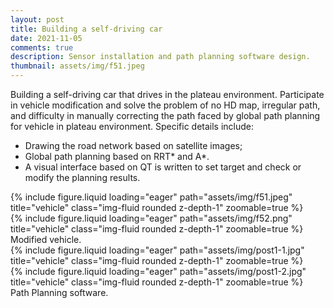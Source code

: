 ```yaml
---
layout: post
title: Building a self-driving car
date: 2021-11-05
comments: true
description: Sensor installation and path planning software design.
thumbnail: assets/img/f51.jpeg
---
```


Building a self-driving car that drives in the plateau environment. Participate in vehicle modification and solve the problem of no HD map, irregular path, and difficulty in manually correcting the path faced by global path planning for vehicle in plateau environment. Specific details include:
* Drawing the road network based on satellite images; 
* Global path planning based on RRT* and A*.
* A visual interface based on QT is written to set target and check or modify the planning results.

<div class="row mt-3">
    <div class="col-sm mt-3 mt-md-0">
        {% include figure.liquid loading="eager" path="assets/img/f51.jpeg" title="vehicle" class="img-fluid rounded z-depth-1" zoomable=true %} 
    </div>
    <div class="col-sm mt-3 mt-md-0">
        {% include figure.liquid loading="eager" path="assets/img/f52.png" title="vehicle" class="img-fluid rounded z-depth-1" zoomable=true %}
    </div>
</div>
<div class="caption">
    Modified vehicle.
</div>

<div class="row mt-3">
    <div class="col-sm mt-3 mt-md-0">
        {% include figure.liquid loading="eager" path="assets/img/post1-1.jpg" title="vehicle" class="img-fluid rounded z-depth-1" zoomable=true %} 
    </div>
    <div class="col-sm mt-3 mt-md-0">
        {% include figure.liquid loading="eager" path="assets/img/post1-2.jpg" title="vehicle" class="img-fluid rounded z-depth-1" zoomable=true %}
    </div>
</div>
<div class="caption">
    Path Planning software.
</div>


